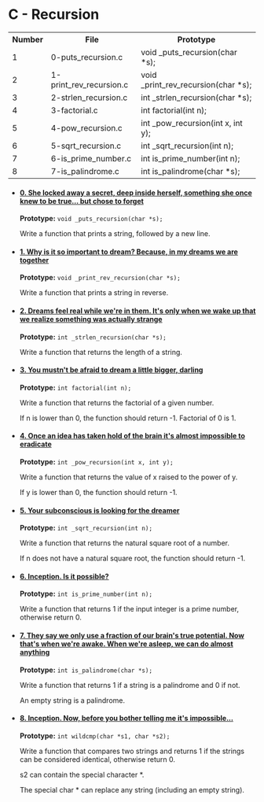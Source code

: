  <h1>C - Recursion</h1>
 <table>
        <tr>
            <th>Number</th>
            <th>File</th>
            <th>Prototype</th>
        </tr>
        <tr>
            <td>1</td>
            <td>0-puts_recursion.c</td>
            <td>void _puts_recursion(char *s);</td>
        </tr>
        <tr>
            <td>2</td>
            <td>1-print_rev_recursion.c</td>
            <td>void _print_rev_recursion(char *s);</td>
        </tr>
        <tr>
            <td>3</td>
            <td>2-strlen_recursion.c</td>
            <td>int _strlen_recursion(char *s);</td>
        </tr>
        <tr>
            <td>4</td>
            <td>3-factorial.c</td>
            <td>int factorial(int n);</td>
        </tr>
        <tr>
            <td>5</td>
            <td>4-pow_recursion.c</td>
            <td>int _pow_recursion(int x, int y);</td>
        </tr>
        <tr>
            <td>6</td>
            <td>5-sqrt_recursion.c</td>
            <td>int _sqrt_recursion(int n);</td>
        </tr>
        <tr>
            <td>7</td>
            <td>6-is_prime_number.c</td>
            <td>int is_prime_number(int n);</td>
        </tr>
        <tr>
            <td>8</td>
            <td>7-is_palindrome.c</td>
            <td>int is_palindrome(char *s);</td>
        </tr>
    </table>
    <ul>
        <li>
            <h4><a href="0-puts_recursion.c">0. She locked away a secret, deep inside herself, something she once knew to be true... but chose to forget</a></h4>
            <p><strong>Prototype:</strong> <code>void _puts_recursion(char *s);</code></p>
            <p>Write a function that prints a string, followed by a new line.</p>
        </li>
        <li>
            <h4><a href="1-print_rev_recursion.c">1. Why is it so important to dream? Because, in my dreams we are together</a></h4>
            <p><strong>Prototype:</strong> <code>void _print_rev_recursion(char *s);</code></p>
            <p>Write a function that prints a string in reverse.</p>
        </li>
        <li>
            <h4><a href="2-strlen_recursion.c">2. Dreams feel real while we're in them. It's only when we wake up that we realize something was actually strange</a></h4>
            <p><strong>Prototype:</strong> <code>int _strlen_recursion(char *s);</code></p>
            <p>Write a function that returns the length of a string.</p>
        </li>
        <li>
            <h4><a href="3-factorial.c">3. You mustn't be afraid to dream a little bigger, darling</a></h4>
            <p><strong>Prototype:</strong> <code>int factorial(int n);</code></p>
            <p>Write a function that returns the factorial of a given number.</p>
            <p>If n is lower than 0, the function should return -1. Factorial of 0 is 1.</p>
        </li>
        <li>
            <h4><a href="4-pow_recursion.c">4. Once an idea has taken hold of the brain it's almost impossible to eradicate</a></h4>
            <p><strong>Prototype:</strong> <code>int _pow_recursion(int x, int y);</code></p>
            <p>Write a function that returns the value of x raised to the power of y.</p>
            <p>If y is lower than 0, the function should return -1.</p>
        </li>
        <li>
            <h4><a href="5-sqrt_recursion.c">5. Your subconscious is looking for the dreamer</a></h4>
            <p><strong>Prototype:</strong> <code>int _sqrt_recursion(int n);</code></p>
            <p>Write a function that returns the natural square root of a number.</p>
            <p>If n does not have a natural square root, the function should return -1.</p>
        </li>
        <li>
            <h4><a href="6-is_prime_number.c">6. Inception. Is it possible?</a></h4>
            <p><strong>Prototype:</strong> <code>int is_prime_number(int n);</code></p>
            <p>Write a function that returns 1 if the input integer is a prime number, otherwise return 0.</p>
        </li>
        <li>
            <h4><a href="100-is_palindrome.c">7. They say we only use a fraction of our brain's true potential. Now that's when we're awake. When we're asleep, we can do almost anything</a></h4>
            <p><strong>Prototype:</strong> <code>int is_palindrome(char *s);</code></p>
            <p>Write a function that returns 1 if a string is a palindrome and 0 if not.</p>
            <p>An empty string is a palindrome.</p>
        </li>
        <li>
            <h4><a href="101-wildcmp.c">8. Inception. Now, before you bother telling me it's impossible...</a></h4>
            <p><strong>Prototype:</strong> <code>int wildcmp(char *s1, char *s2);</code></p>
            <p>Write a function that compares two strings and returns 1 if the strings can be considered identical, otherwise return 0.</p>
            <p>s2 can contain the special character *.</p>
            <p>The special char * can replace any string (including an empty string).</p>
        </li>
    </ul>

